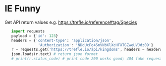 # IE Funny
 
 Get API return values e.g. https://trefle.io/reference#tag/Species
 ```python
    import requests
    payload = {'id': 123}
    headers = {'content-type': 'application/json',
                'Authorization': 'NDdUcFg4SnVNbXlXcHFXTGZweUVJdz09'}
    r = requests.get('https://trefle.io/api/kingdoms', headers = headers, params=payload)
    json.loads(r.text) # return json format
    # print(r.status_code) # print code 200 works good; 404 fake request; 400 something wrong
 ```
